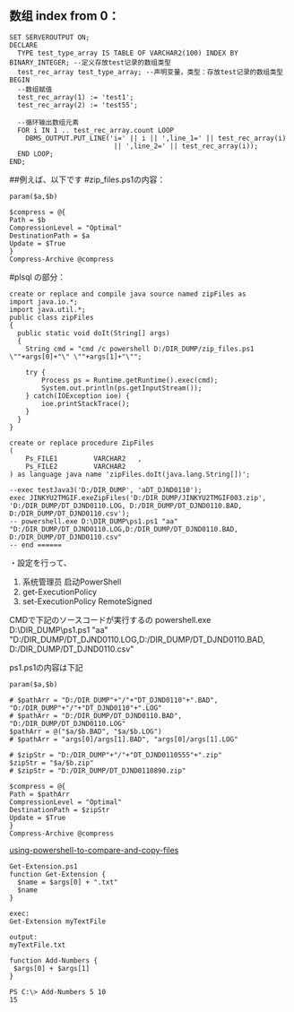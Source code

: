 ## 数组 index from 0：
```
SET SERVEROUTPUT ON; 
DECLARE  
  TYPE test_type_array IS TABLE OF VARCHAR2(100) INDEX BY BINARY_INTEGER; --定义存放test记录的数组类型 
  test_rec_array test_type_array; --声明变量，类型：存放test记录的数组类型
BEGIN
  --数组赋值
  test_rec_array(1) := 'test1';
  test_rec_array(2) := 'test55';

  --循环输出数组元素
  FOR i IN 1 .. test_rec_array.count LOOP
    DBMS_OUTPUT.PUT_LINE('i=' || i || ',line_1=' || test_rec_array(i)
                          || ',line_2=' || test_rec_array(i));
  END LOOP;
END;
```

##例えば、以下です
#zip_files.ps1の内容：
```
param($a,$b)

$compress = @{
Path = $b
CompressionLevel = "Optimal"
DestinationPath = $a
Update = $True
}
Compress-Archive @compress
```
#plsql の部分：
```
create or replace and compile java source named zipFiles as
import java.io.*;
import java.util.*;
public class zipFiles
{ 
  public static void doIt(String[] args)   
  {
    String cmd = "cmd /c powershell D:/DIR_DUMP/zip_files.ps1 \""+args[0]+"\" \""+args[1]+"\"";
  
    try {
        Process ps = Runtime.getRuntime().exec(cmd);
        System.out.println(ps.getInputStream());
    } catch(IOException ioe) {
        ioe.printStackTrace();
    }
  }   
}

create or replace procedure ZipFiles
(
	Ps_FILE1		 VARCHAR2	,
	Ps_FILE2		 VARCHAR2	
) as language java name 'zipFiles.doIt(java.lang.String[])';

--exec testJava3('D:/DIR_DUMP', 'aDT_DJND0110');
exec JINKYU2TMGIF.exeZipFiles('D:/DIR_DUMP/JINKYU2TMGIF003.zip', 'D:/DIR_DUMP/DT_DJND0110.LOG, D:/DIR_DUMP/DT_DJND0110.BAD, D:/DIR_DUMP/DT_DJND0110.csv');
-- powershell.exe D:\DIR_DUMP\ps1.ps1 "aa" "D:/DIR_DUMP/DT_DJND0110.LOG,D:/DIR_DUMP/DT_DJND0110.BAD, D:/DIR_DUMP/DT_DJND0110.csv"
-- end ======
```

・設定を行って、
1. 系统管理员 启动PowerShell
2. get-ExecutionPolicy
3. set-ExecutionPolicy RemoteSigned

CMDで下記のソースコードが実行するの
powershell.exe D:\DIR_DUMP\ps1.ps1 "aa" "D:/DIR_DUMP/DT_DJND0110.LOG,D:/DIR_DUMP/DT_DJND0110.BAD, D:/DIR_DUMP/DT_DJND0110.csv"

ps1.ps1の内容は下記
```
param($a,$b)

# $pathArr = "D:/DIR_DUMP"+"/"+"DT_DJND0110"+".BAD", "D:/DIR_DUMP"+"/"+"DT_DJND0110"+".LOG"
# $pathArr = "D:/DIR_DUMP/DT_DJND0110.BAD", "D:/DIR_DUMP/DT_DJND0110.LOG"
$pathArr = @("$a/$b.BAD", "$a/$b.LOG")
# $pathArr = "args[0]/args[1].BAD", "args[0]/args[1].LOG"

# $zipStr = "D:/DIR_DUMP"+"/"+"DT_DJND0110555"+".zip"
$zipStr = "$a/$b.zip"
# $zipStr = "D:/DIR_DUMP/DT_DJND0110890.zip"

$compress = @{
Path = $pathArr
CompressionLevel = "Optimal"
DestinationPath = $zipStr
Update = $True
}
Compress-Archive @compress
```

[using-powershell-to-compare-and-copy-files](https://stackoverflow.com/questions/26567850/using-powershell-to-compare-and-copy-files-of-a-certain-type-recursively)


```
Get-Extension.ps1
function Get-Extension {
  $name = $args[0] + ".txt"
  $name
}

exec:
Get-Extension myTextFile

output:
myTextFile.txt
```

```
function Add-Numbers {
 $args[0] + $args[1]
}

PS C:\> Add-Numbers 5 10
15
```
